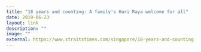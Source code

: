 ```yaml
---
title: "18 years and counting: A family's Hari Raya welcome for all"
date: 2019-06-23
layout: link
description: ""
image: ""
external: https://www.straitstimes.com/singapore/18-years-and-counting-a-familys-hari-raya-welcome-for-all
---
```

